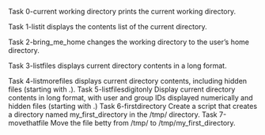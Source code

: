 Task 0-current working directory prints the current working directory.

Task 1-listit displays the contents list of the current directory.

Task 2-bring_me_home changes the working directory to the user’s home directory.

Task 3-listfiles displays current directory contents in a long format.

Task 4-listmorefiles displays current directory contents, including hidden files (starting with .).
Task 5-listfilesdigitonly Display current directory contents in long format,
with user and group IDs displayed numerically and hidden files (starting with
.)
Task 6-firstdirectory Create a script that creates a directory named my_first_directory in the /tmp/ directory.
Task 7-movethatfile Move the file betty from /tmp/ to /tmp/my_first_directory. 
